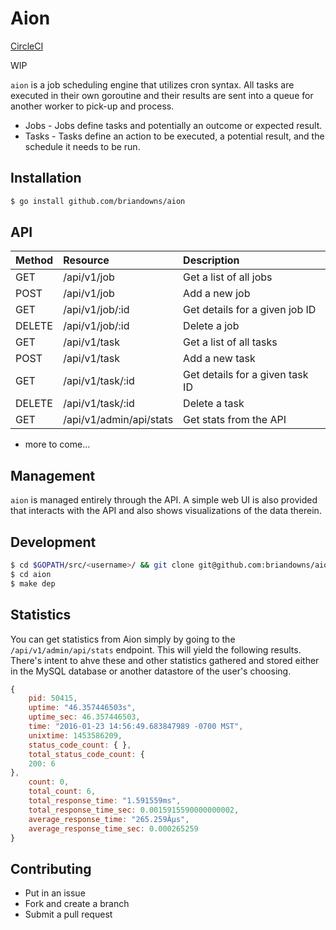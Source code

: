 # Aion

[CircleCI](https://circleci.com/gh/briandowns/aion.svg?style=shield&circle-token=967d3e629a9d10b4e7db82e2e27ea14bb7369062)

WIP

`aion` is a job scheduling engine that utilizes cron syntax.  All tasks are executed in their own goroutine and their results are sent into a queue for another worker to pick-up and process.

* Jobs - Jobs define tasks and potentially an outcome or expected result.
* Tasks - Tasks define an action to be executed, a potential result, and the schedule it needs to be run.

## Installation

```bash
$ go install github.com/briandowns/aion
```

## API

| Method | Resource                | Description
| :----- | :-------                | :----------
| GET    | /api/v1/job             | Get a list of all jobs
| POST   | /api/v1/job             | Add a new job
| GET    | /api/v1/job/:id         | Get details for a given job ID
| DELETE | /api/v1/job/:id         | Delete a job
| GET    | /api/v1/task            | Get a list of all tasks
| POST   | /api/v1/task            | Add a new task
| GET    | /api/v1/task/:id        | Get details for a given task ID
| DELETE | /api/v1/task/:id        | Delete a task
| GET    | /api/v1/admin/api/stats | Get stats from the API

* more to come...

## Management 

`aion` is managed entirely through the API.  A simple web UI is also provided that interacts with the API and also shows visualizations of the data therein.

## Development

```bash
$ cd $GOPATH/src/<username>/ && git clone git@github.com:briandowns/aion.git
$ cd aion
$ make dep
```

## Statistics

You can get statistics from Aion simply by going to the `/api/v1/admin/api/stats` endpoint.  This will yield the following results.  There's intent to ahve these and other statistics gathered and stored either in the MySQL database or another datastore of the user's choosing.

```javascript
{
	pid: 50415,
	uptime: "46.357446503s",
	uptime_sec: 46.357446503,
	time: "2016-01-23 14:56:49.683847989 -0700 MST",
	unixtime: 1453586209,
	status_code_count: { },
	total_status_code_count: {
	200: 6
},
	count: 0,
	total_count: 6,
	total_response_time: "1.591559ms",
	total_response_time_sec: 0.0015915590000000002,
	average_response_time: "265.259Âµs",
	average_response_time_sec: 0.000265259
}
```

## Contributing

* Put in an issue
* Fork and create a branch
* Submit a pull request